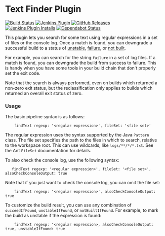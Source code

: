 # Text Finder Plugin

[![Build Status](https://ci.jenkins.io/buildStatus/icon?job=Plugins/text-finder-plugin/master)](https://ci.jenkins.io/job/Plugins/job/text-finder-plugin/job/master/)
[![Jenkins Plugin](https://img.shields.io/jenkins/plugin/v/text-finder.svg)](https://plugins.jenkins.io/text-finder/)
[![GitHub Releases](https://img.shields.io/github/release/jenkinsci/text-finder-plugin.svg?label=changelog)](https://github.com/jenkinsci/text-finder-plugin/releases)
[![Jenkins Plugin Installs](https://img.shields.io/jenkins/plugin/i/text-finder.svg?color=blue)](https://plugins.jenkins.io/text-finder/)
[![Dependabot Status](https://api.dependabot.com/badges/status?host=github&repo=jenkinsci/text-finder-plugin)](https://dependabot.com)

This plugin lets you search for some text using regular expressions in a
set of files or the console log. Once a match is found, you can
downgrade a successful build to a status of
[unstable](https://javadoc.jenkins-ci.org/hudson/model/Result.html#UNSTABLE),
[failure](https://javadoc.jenkins-ci.org/hudson/model/Result.html#FAILURE),
or [not built](https://javadoc.jenkins-ci.org/hudson/model/Result.html#NOT_BUILT).

For example, you can search for the string `failure` in a set of log
files. If a match is found, you can downgrade the build from success to
failure. This is handy when you have some tools in your build chain that
don't properly set the exit code.

Note that the search is always performed, even on builds which returned
a non-zero exit status, but the reclassification only applies to builds
which returned an overall exit status of zero.

### Usage

The basic pipeline syntax is as follows:
```
    findText regexp: '<regular expression>', fileSet: '<file set>'
```
The regular expression uses the syntax supported by the Java `Pattern`
class. The file set specifies the path to the files in which to search,
relative to the workspace root. This can use wildcards, like
`logs/**/*/*.txt`. See the Ant `FileSet` documentation for details.

To also check the console log, use the following syntax:
```
   findText regexp: '<regular expression>', fileSet: '<file set>', alsoCheckConsoleOutput: true
```

Note that if you just want to check the console log, you can omit the
file set:
```
    findText regexp: '<regular expression>', alsoCheckConsoleOutput: true
```

To customize the build result, you can use any combination of
`succeedIfFound`, `unstableIfFound`, or `notBuiltIfFound`. For example,
to mark the build as unstable if the expression is found:
```
    findText regexp: '<regular expression>, alsoCheckConsoleOutput: true, unstableIfFound: true
```
